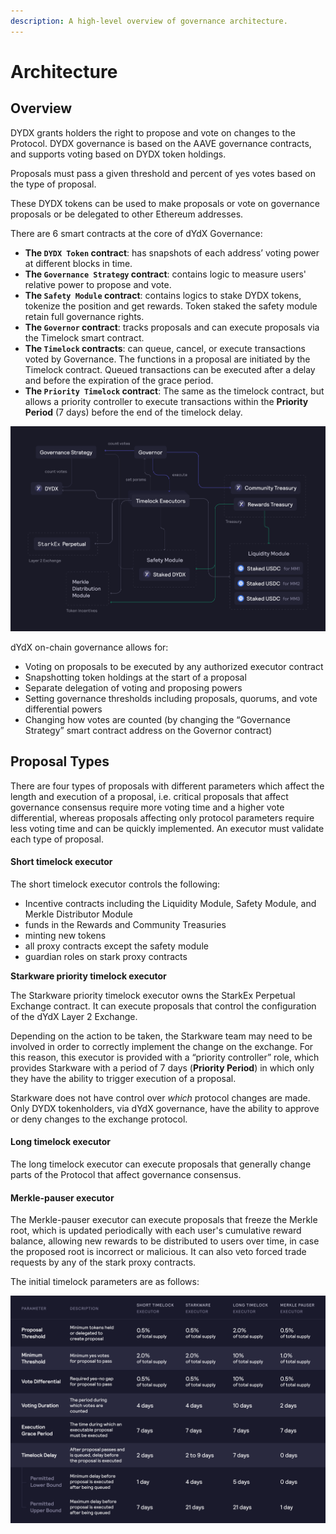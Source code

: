 ```yaml
---
description: A high-level overview of governance architecture.
---
```


# Architecture

## Overview

DYDX grants holders the right to propose and vote on changes to the Protocol. DYDX governance is based on the AAVE governance contracts, and supports voting based on DYDX token holdings.

Proposals must pass a given threshold and percent of yes votes based on the type of proposal.

These DYDX tokens can be used to make proposals or vote on governance proposals or be delegated to other Ethereum addresses.

There are 6 smart contracts at the core of dYdX Governance:

* **The `DYDX Token` contract**: has snapshots of each address’ voting power at different blocks in time.
* **The `Governance Strategy` contract**: contains logic to measure users' relative power to propose and vote.
* **The `Safety Module` contract**: contains logics to stake DYDX tokens, tokenize the position and get rewards. Token staked the safety module retain full governance rights.
* **The `Governor` contract**: tracks proposals and can execute proposals via the Timelock smart contract.
* **The `Timelock` contracts**: can queue, cancel, or execute transactions voted by Governance. The functions in a proposal are initiated by the Timelock contract. Queued transactions can be executed after a delay and before the expiration of the grace period.
* **The `Priority Timelock` contract**: The same as the timelock contract, but allows a priority controller to execute transactions within the **Priority Period** (7 days) before the end of the timelock delay.

![Smart contract architecture](../.gitbook/assets/image.png)

dYdX on-chain governance allows for:

* Voting on proposals to be executed by any authorized executor contract
* Snapshotting token holdings at the start of a proposal
* Separate delegation of voting and proposing powers
* Setting governance thresholds including proposals, quorums, and vote differential powers
* Changing how votes are counted (by changing the “Governance Strategy” smart contract address on the Governor contract)

## Proposal Types

There are four types of proposals with different parameters which affect the length and execution of a proposal, i.e. critical proposals that affect governance consensus require more voting time and a higher vote differential, whereas proposals affecting only protocol parameters require less voting time and can be quickly implemented. An executor must validate each type of proposal.

#### **Short timelock executor**

The short timelock executor controls the following:

* Incentive contracts including the Liquidity Module, Safety Module, and Merkle Distributor Module
* funds in the Rewards and Community Treasuries
* minting new tokens
* all proxy contracts except the safety module
* guardian roles on stark proxy contracts

**Starkware priority timelock executor**

The Starkware priority timelock executor owns the StarkEx Perpetual Exchange contract. It can execute proposals that control the configuration of the dYdX Layer 2 Exchange.

Depending on the action to be taken, the Starkware team may need to be involved in order to correctly implement the change on the exchange. For this reason, this executor is provided with a “priority controller” role, which provides Starkware with a period of 7 days (**Priority Period**) in which only they have the ability to trigger execution of a proposal.

Starkware does not have control over _which_ protocol changes are made. Only DYDX tokenholders, via dYdX governance, have the ability to approve or deny changes to the exchange protocol.

#### **Long timelock executor**

The long timelock executor can execute proposals that generally change parts of the Protocol that affect governance consensus.

#### **Merkle-pauser executor**

The Merkle-pauser executor can execute proposals that freeze the Merkle root, which is updated periodically with each user's cumulative reward balance, allowing new rewards to be distributed to users over time, in case the proposed root is incorrect or malicious. It can also veto forced trade requests by any of the stark proxy contracts.

The initial timelock parameters are as follows:

![Initial timelock parameters](<../.gitbook/assets/Initial Timelock Parameters (1).png>)
